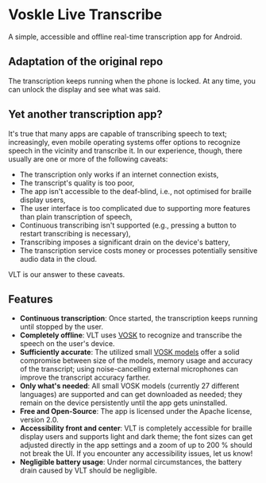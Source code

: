 # Voskle Live Transcribe

A simple, accessible and offline real-time transcription app for Android.

## Adaptation of the original repo
The transcription keeps running when the phone is locked. At any time, you can unlock the display and see what was said.

## Yet another transcription app?

It's true that many apps are capable of transcribing speech to text; increasingly, even mobile operating systems offer options to recognize speech in the vicinity and transcribe it. In our experience, though, there usually are one or more of the following caveats:

- The transcription only works if an internet connection exists,
- The transcript's quality is too poor,
- The app isn't accessible to the deaf-blind, i.e., not optimised for braille display users,
- The user interface is too complicated due to supporting more features than plain transcription of speech,
- Continuous transcribing isn't supported (e.g., pressing a button to restart transcribing is necessary),
- Transcribing imposes a significant drain on the device's battery,
- The transcription service costs money or processes potentially sensitive audio data in the cloud.

VLT is our answer to these caveats.

## Features
- **Continuous transcription**: Once started, the transcription keeps running until stopped by the user.
- **Completely offline**: VLT uses [VOSK](https://alphacephei.com/vosk/) to recognize and transcribe the speech on the user's device.
- **Sufficiently accurate**: The utilized small [VOSK models](https://alphacephei.com/vosk/models) offer a solid compromise between size of the models, memory usage and accuracy of the transcript; using noise-cancelling external microphones can improve the transcript accuracy farther.
- **Only what's needed**: All small VOSK models (currently 27 different languages) are supported and can get downloaded as needed; they remain on the device persistently until the app gets uninstalled.
- **Free and Open-Source**: The app is licensed under the Apache license, version 2.0.
- **Accessibility front and center**: VLT is completely accessible for braille display users and supports light and dark theme; the font sizes can get adjusted directly in the app settings and a zoom of up to 200 % should not break the UI. If you encounter any accessibility issues, let us know!
- **Negligible battery usage**: Under normal circumstances, the battery drain caused by VLT should be negligible.
